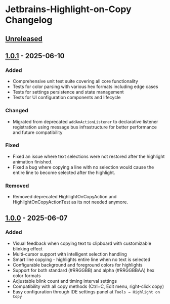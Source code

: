<!-- Keep a Changelog guide -> https://keepachangelog.com -->

# Jetbrains-Highlight-on-Copy Changelog

## [Unreleased]

## [1.0.1] - 2025-06-10

### Added

- Comprehensive unit test suite covering all core functionality
- Tests for color parsing with various hex formats including edge cases
- Tests for settings persistence and state management
- Tests for UI configuration components and lifecycle

### Changed

- Migrated from deprecated `addAnActionListener` to declarative listener registration using message bus infrastructure for better performance and future compatibility

### Fixed

- Fixed an issue where text selections were not restored after the highlight animation finished.
- Fixed a bug where copying a line with no selection would cause the entire line to become selected after the highlight.

### Removed

- Removed deprecated HighlightOnCopyAction and HighlightOnCopyActionTest as its not needed anymore.

## [1.0.0] - 2025-06-07

### Added

- Visual feedback when copying text to clipboard with customizable blinking effect
- Multi-cursor support with intelligent selection handling
- Smart line copying - highlights entire line when no text is selected
- Configurable background and foreground colors for highlights
- Support for both standard (#RRGGBB) and alpha (#RRGGBBAA) hex color formats
- Adjustable blink count and timing interval settings
- Compatibility with all copy methods (Ctrl+C, Edit menu, right-click copy)
- Easy configuration through IDE settings panel at `Tools → Highlight on Copy`

[Unreleased]: https://github.com/Hazzajenko/Jetbrains-Highlight-on-Copy/compare/v1.0.1...HEAD
[1.0.1]: https://github.com/Hazzajenko/Jetbrains-Highlight-on-Copy/compare/v1.0.0...v1.0.1
[1.0.0]: https://github.com/Hazzajenko/Jetbrains-Highlight-on-Copy/commits/v1.0.0

